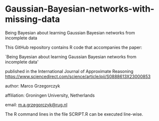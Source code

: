 # Gaussian-Bayesian-networks-with-missing-data
Being Bayesian about learning Gaussian Bayesian networks from incomplete data

This GitHub repository contains R code that accompanies the paper:

`Being Bayesian about learning Gaussian Bayesian networks from incomplete data'

published in  the International Journal of Approximate Reasoning 
https://www.sciencedirect.com/science/article/pii/S0888613X23000853

author: Marco Grzegorczyk

affiliation: Groningen University, Netherlands

email: m.a.grzegorczyk@rug.nl

The R command lines in the file SCRIPT.R can be executed line-wise.
